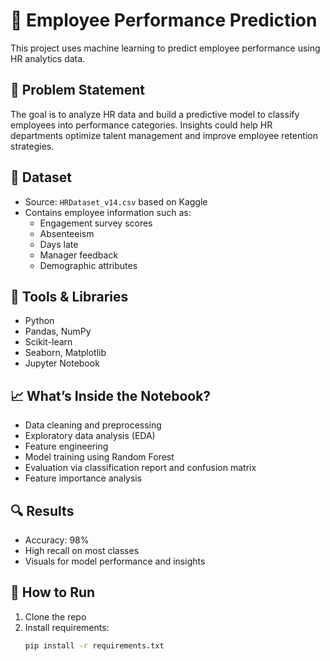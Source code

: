# 🧠 Employee Performance Prediction

This project uses machine learning to predict employee performance using HR analytics data.

## 📌 Problem Statement
The goal is to analyze HR data and build a predictive model to classify employees into performance categories. Insights could help HR departments optimize talent management and improve employee retention strategies.

## 📂 Dataset
- Source: `HRDataset_v14.csv` based on Kaggle
- Contains employee information such as:
  - Engagement survey scores
  - Absenteeism
  - Days late
  - Manager feedback
  - Demographic attributes

## 🧪 Tools & Libraries
- Python
- Pandas, NumPy
- Scikit-learn
- Seaborn, Matplotlib
- Jupyter Notebook

## 📈 What’s Inside the Notebook?
- Data cleaning and preprocessing
- Exploratory data analysis (EDA)
- Feature engineering
- Model training using Random Forest
- Evaluation via classification report and confusion matrix
- Feature importance analysis

## 🔍 Results
- Accuracy: 98%
- High recall on most classes
- Visuals for model performance and insights

## 🚀 How to Run
1. Clone the repo
2. Install requirements:  
   ```bash
   pip install -r requirements.txt
